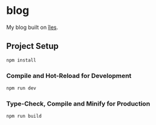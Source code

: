# blog

My blog built on [îles](https://github.com/ElMassimo/iles).

## Project Setup

```sh
npm install
```

### Compile and Hot-Reload for Development

```sh
npm run dev
```

### Type-Check, Compile and Minify for Production

```sh
npm run build
```